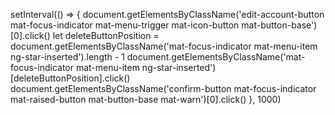 setInterval(() => {
    document.getElementsByClassName('edit-account-button mat-focus-indicator mat-menu-trigger mat-icon-button mat-button-base')[0].click()
    let deleteButtonPosition = document.getElementsByClassName('mat-focus-indicator mat-menu-item ng-star-inserted').length - 1
    document.getElementsByClassName('mat-focus-indicator mat-menu-item ng-star-inserted')[deleteButtonPosition].click()
    document.getElementsByClassName('confirm-button mat-focus-indicator mat-raised-button mat-button-base mat-warn')[0].click()
}, 1000)
